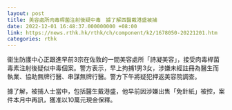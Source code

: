 ```yaml
---
layout: post
title: 美容處所肉毒桿菌注射後疑中毒　據了解西醫戴港盛被捕
date: 2022-12-01 16:48:37.000000000 +08:00
link: https://news.rthk.hk/rthk/ch/component/k2/1678050-20221201.htm
categories: rthk
---
```


衞生防護中心正跟進早前3宗在佐敦的一間美容處所「詩凝美容」，接受肉毒桿菌毒素注射後疑似中毒個案。警方表示，早上拘捕1男3女，涉嫌未經註冊為醫生而執業、協助無牌行醫、串謀無牌行醫。警方下午將疑犯押返美容院調查。

據了解，被捕人士當中，包括醫生戴港盛，他早前因涉嫌出售「免針紙」被控，案件本月中再訊，獲准以10萬元現金保釋。
